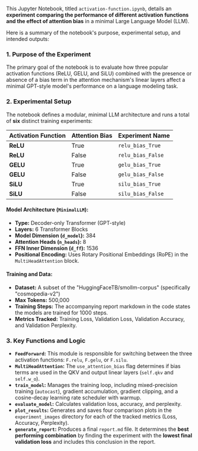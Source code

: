 This Jupyter Notebook, titled `activation-function.ipynb`, details an **experiment comparing the performance of different activation functions and the effect of attention bias** in a minimal Large Language Model (LLM).

Here is a summary of the notebook's purpose, experimental setup, and intended outputs:

### 1. Purpose of the Experiment

The primary goal of the notebook is to evaluate how three popular activation functions (ReLU, GELU, and SiLU) combined with the presence or absence of a bias term in the attention mechanism's linear layers affect a minimal GPT-style model's performance on a language modeling task.

### 2. Experimental Setup

The notebook defines a modular, minimal LLM architecture and runs a total of **six** distinct training experiments:

| Activation Function | Attention Bias | Experiment Name |
| :--- | :--- | :--- |
| **ReLU** | True | `relu_bias_True` |
| **ReLU** | False | `relu_bias_False` |
| **GELU** | True | `gelu_bias_True` |
| **GELU** | False | `gelu_bias_False` |
| **SiLU** | True | `silu_bias_True` |
| **SiLU** | False | `silu_bias_False` |

#### Model Architecture (`MinimalLLM`):
* **Type:** Decoder-only Transformer (GPT-style)
* **Layers:** 6 Transformer Blocks
* **Model Dimension (`d_model`):** 384
* **Attention Heads (`n_heads`):** 8
* **FFN Inner Dimension (`d_ff`):** 1536
* **Positional Encoding:** Uses Rotary Positional Embeddings (RoPE) in the `MultiHeadAttention` block.

#### Training and Data:
* **Dataset:** A subset of the "HuggingFaceTB/smollm-corpus" (specifically "cosmopedia-v2")
* **Max Tokens:** 500,000
* **Training Steps:** The accompanying report markdown in the code states the models are trained for 1000 steps.
* **Metrics Tracked:** Training Loss, Validation Loss, Validation Accuracy, and Validation Perplexity.

### 3. Key Functions and Logic

* **`FeedForward`:** This module is responsible for switching between the three activation functions: `F.relu`, `F.gelu`, or `F.silu`.
* **`MultiHeadAttention`:** The `use_attention_bias` flag determines if bias terms are used in the QKV and output linear layers (`self.qkv` and `self.w_o`).
* **`train_model`:** Manages the training loop, including mixed-precision training (`autocast`), gradient accumulation, gradient clipping, and a cosine-decay learning rate scheduler with warmup.
* **`evaluate_model`:** Calculates validation loss, accuracy, and perplexity.
* **`plot_results`:** Generates and saves four comparison plots in the `experiment_images` directory for each of the tracked metrics (Loss, Accuracy, Perplexity).
* **`generate_report`:** Produces a final `report.md` file. It determines the **best performing combination** by finding the experiment with the **lowest final validation loss** and includes this conclusion in the report.
